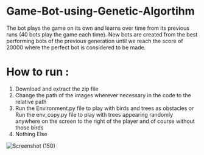 # Game-Bot-using-Genetic-Algortihm

The bot plays the game on its own and learns over time from its previous runs (40 bots play the game each time).
New bots are created from the best performing bots of the previous generation until we reach the score of 20000 where the perfect bot is considered to be made.

# How to run : 

1. Download and extract the zip file
2. Change the path of the images wherever necessary in the code to the relative path
3. Run the Environment.py file to play with birds and trees as obstacles or Run the env_copy.py file to play with trees appearing randomly anywhere on the screen to the right of the player and of course without those birds
4. Nothing Else

![Screenshot (150)](https://user-images.githubusercontent.com/43096636/96350860-6bf18180-10d5-11eb-962d-0597fdf25679.png)
